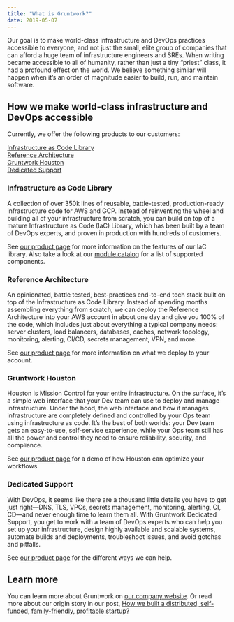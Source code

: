 ```yaml
---
title: "What is Gruntwork?"
date: 2019-05-07
---
```


Our goal is to make world-class infrastructure and DevOps practices accessible to everyone, and not just the small,
elite group of companies that can afford a huge team of infrastructure engineers and SREs. When writing became
accessible to all of humanity, rather than just a tiny “priest” class, it had a profound effect on the world. We believe
something similar will happen when it’s an order of magnitude easier to build, run, and maintain software.


## How we make world-class infrastructure and DevOps accessible

Currently, we offer the following products to our customers:

[Infrastructure as Code Library](#infrastructure-as-code-library)  
[Reference Architecture](#reference-architecture)  
[Gruntwork Houston](#gruntwork-houston)  
[Dedicated Support](#dedicated-support)  


### <a name="infrastructure-as-code-library"></a>Infrastructure as Code Library

A collection of over 350k lines of reusable, battle-tested, production-ready infrastructure code for AWS and GCP.
Instead of reinventing the wheel and building all of your infrastructure from scratch, you can build on top of a mature
Infrastructure as Code (IaC) Library, which has been built by a team of DevOps experts, and proven in production with
hundreds of customers.

See [our product page](https://gruntwork.io/infrastructure-as-code-library/) for more information on the features of our
IaC library. Also take a look at our [module
catalog](https://gruntwork.io/infrastructure-as-code-library/#infra-modules) for a list of supported components.

### <a name="reference-architecture"></a>Reference Architecture

An opinionated, battle tested, best-practices end-to-end tech stack built on top of the Infrastructure as Code Library.
Instead of spending months assembling everything from scratch, we can deploy the Reference Architecture into your AWS
account in about one day and give you 100% of the code, which includes just about everything a typical company needs:
server clusters, load balancers, databases, caches, network topology, monitoring, alerting, CI/CD, secrets management,
VPN, and more.

See [our product page](https://gruntwork.io/reference-architecture/) for more information on what we deploy to your
account.

### <a name="gruntwork-houston"></a>Gruntwork Houston

Houston is Mission Control for your entire infrastructure. On the surface, it’s a simple web interface that your Dev
team can use to deploy and manage infrastructure. Under the hood, the web interface and how it manages infrastructure
are completely defined and controlled by your Ops team using infrastructure as code. It’s the best of both worlds: your
Dev team gets an easy-to-use, self-service experience, while your Ops team still has all the power and control they need
to ensure reliability, security, and compliance.

See [our product page](https://gruntwork.io/houston/) for a demo of how Houston can optimize your workflows.

### <a name="dedicated-support"></a>Dedicated Support

With DevOps, it seems like there are a thousand little details you have to get just right—DNS, TLS, VPCs, secrets
management, monitoring, alerting, CI, CD—and never enough time to learn them all. With Gruntwork Dedicated Support, you
get to work with a team of DevOps experts who can help you set up your infrastructure, design highly available and
scalable systems, automate builds and deployments, troubleshoot issues, and avoid gotchas and pitfalls.

See [our product page](https://gruntwork.io/support/) for the different ways we can help.


## Learn more

You can learn more about Gruntwork on [our company website](https://gruntwork.io). Or read more about our origin story
in our post, [How we built a distributed, self-funded, family-friendly, profitable
startup?](https://blog.gruntwork.io/how-we-built-a-distributed-self-funded-family-friendly-profitable-startup-93635feb5ace)
